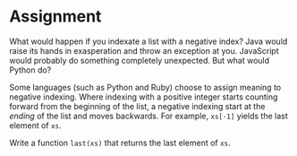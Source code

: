 # Assignment

What would happen if you indexate a list with a negative index?
Java would raise its hands in exasperation and throw an exception at you.
JavaScript would probably do something completely unexpected.
But what would Python do?

Some languages (such as Python and Ruby) choose to
assign meaning to negative indexing. Where
indexing with a positive integer starts counting
forward from the beginning of the list,
a negative indexing start at the *ending* of the list
and moves backwards. For example, `xs[-1]`
yields the last element of `xs`.

Write a function `last(xs)` that returns the last element of `xs`.